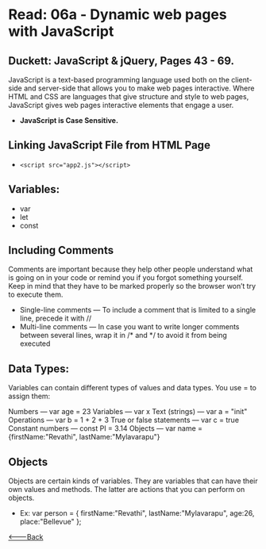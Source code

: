 # Read: 06a - Dynamic web pages with JavaScript

## Duckett: JavaScript & jQuery, Pages 43 - 69.

JavaScript is a text-based programming language used both on the client-side and server-side that allows you to make web pages interactive. Where HTML and CSS are languages that give structure and style to web pages, JavaScript gives web pages interactive elements that engage a user.

- **JavaScript is Case Sensitive.**

## Linking JavaScript File from HTML Page
  * `<script src="app2.js"></script>`

## Variables:
   * var
   * let
   * const

## Including Comments
Comments are important because they help other people understand what is going on in your code or remind you if you forgot something yourself. Keep in mind that they have to be marked properly so the browser won’t try to execute them.

* Single-line comments — To include a comment that is limited to a single line, precede it with //
* Multi-line comments — In case you want to write longer comments between several lines, wrap it in /* and */ to avoid it from being executed

## Data Types:
Variables can contain different types of values and data types. You use = to assign them:

Numbers — var age = 23
Variables — var x
Text (strings) — var a = "init"
Operations — var b = 1 + 2 + 3
True or false statements — var c = true
Constant numbers — const PI = 3.14
Objects — var name = {firstName:"Revathi", lastName:"Mylavarapu"}

## Objects
Objects are certain kinds of variables. They are variables that can have their own values and methods. The latter are actions that you can perform on objects.
  * Ex: var person = {
            firstName:"Revathi",
            lastName:"Mylavarapu",
            age:26,
            place:"Bellevue"
          };


[<---Back](README.md)
